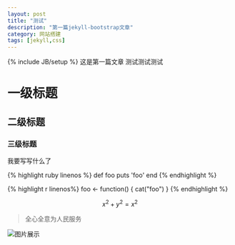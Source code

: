 ```yaml
---
layout: post
title: "测试"
description: "第一篇jekyll-bootstrap文章"
category: 网站搭建
tags: [jekyll,css]
---
```

{% include JB/setup %}
这是第一篇文章 测试测试测试
# 一级标题

## 二级标题

### 三级标题
我要写写什么了

{% highlight ruby linenos %}
def foo
  puts 'foo'
end
{% endhighlight %}

{% highlight r linenos%}
foo <- function()
{
   cat("foo")
}
{% endhighlight %}

$$x^2+y^2=x^2$$

>全心全意为人民服务

![图片展示](http://farm8.staticflickr.com/7283/8745158830_5d90371b3c.jpg "来自flickr")

